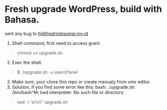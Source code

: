 # Fresh upgrade WordPress, build with Bahasa.
sent any bug to hi@fredriclesomar.my.id

1. Shell command, first need to access grant:
> chmod +x upgrade.sh
2. Exec the shell:
> $ ./upgrade.sh -u usercPanel
2. Make sure, your clone this repo or create manualy from unix editor.
3. Solution, if you find some error like this: bash: ./upgrade.sh: /bin/bash^M: bad interpreter: No such file or directory
> sed -i 's/\r//' upgrade.sh
